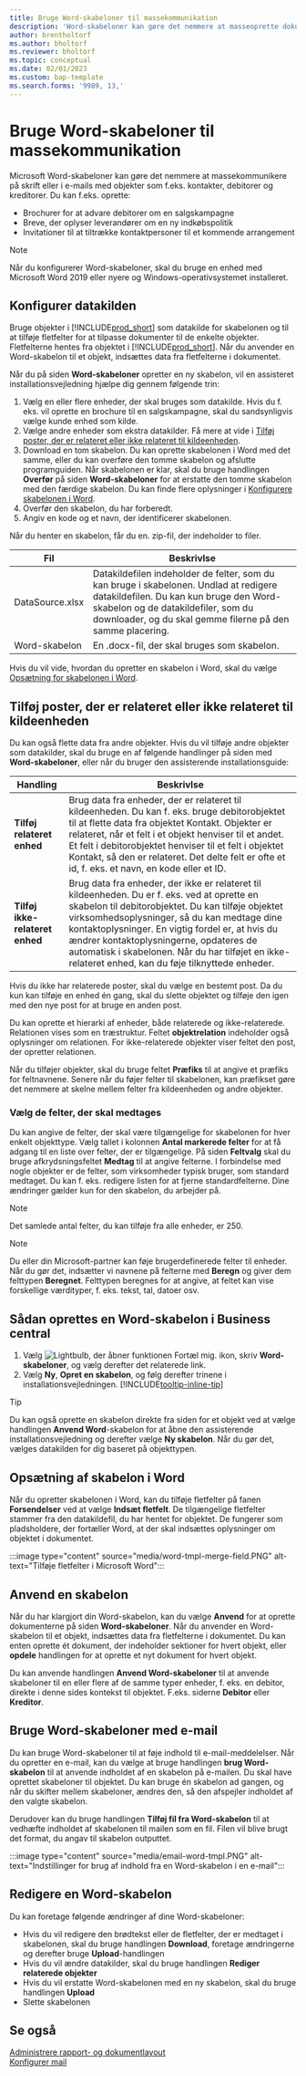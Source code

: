 ```yaml
---
title: Bruge Word-skabeloner til massekommunikation
description: 'Word-skabeloner kan gøre det nemmere at masseoprette dokumenter, der er tilpasset bestemte objekter.'
author: brentholtorf
ms.author: bholtorf
ms.reviewer: bholtorf
ms.topic: conceptual
ms.date: 02/01/2023
ms.custom: bap-template
ms.search.forms: '9989, 13,'
---
```


# <a name="use-word-templates-for-bulk-communication" />Bruge Word-skabeloner til massekommunikation

Microsoft Word-skabeloner kan gøre det nemmere at massekommunikere på skrift eller i e-mails med objekter som f.eks. kontakter, debitorer og kreditorer. Du kan f.eks. oprette:

* Brochurer for at advare debitorer om en salgskampagne
* Breve, der oplyser leverandører om en ny indkøbspolitik
* Invitationer til at tiltrække kontaktpersoner til et kommende arrangement

> [!NOTE]
> Når du konfigurerer Word-skabeloner, skal du bruge en enhed med Microsoft Word 2019 eller nyere og Windows-operativsystemet installeret.

## <a name="set-up-the-source-of-data" />Konfigurer datakilden

Bruge objekter i [!INCLUDE[prod_short](includes/prod_short.md)] som datakilde for skabelonen og til at tilføje fletfelter for at tilpasse dokumenter til de enkelte objekter. Fletfelterne hentes fra objektet i [!INCLUDE[prod_short](includes/prod_short.md)]. Når du anvender en Word-skabelon til et objekt, indsættes data fra fletfelterne i dokumentet.

Når du på siden **Word-skabeloner** opretter en ny skabelon, vil en assisteret installationsvejledning hjælpe dig gennem følgende trin:

1. Vælg en eller flere enheder, der skal bruges som datakilde. Hvis du f. eks. vil oprette en brochure til en salgskampagne, skal du sandsynligvis vælge kunde enhed som kilde.
2. Vælge andre enheder som ekstra datakilder. Få mere at vide i [Tilføj poster, der er relateret eller ikke relateret til kildeenheden](#add-entries-that-are-related-or-unrelated-to-the-source-entity).
3. Download en tom skabelon. Du kan oprette skabelonen i Word med det samme, eller du kan overføre den tomme skabelon og afslutte programguiden. Når skabelonen er klar, skal du bruge handlingen **Overfør** på siden **Word-skabeloner** for at erstatte den tomme skabelon med den færdige skabelon. Du kan finde flere oplysninger i [Konfigurere skabelonen i Word](#set-up-the-template-in-word).
4. Overfør den skabelon, du har forberedt.
5. Angiv en kode og et navn, der identificerer skabelonen.

Når du henter en skabelon, får du en. zip-fil, der indeholder to filer.

|Fil  |Beskrivlse  |
|---------|---------|
|DataSource.xlsx     | Datakildefilen indeholder de felter, som du kan bruge i skabelonen. Undlad at redigere datakildefilen. Du kan kun bruge den Word-skabelon og de datakildefiler, som du downloader, og du skal gemme filerne på den samme placering.     |
|Word-skabelon     | En .docx-fil, der skal bruges som skabelon.        |

Hvis du vil vide, hvordan du opretter en skabelon i Word, skal du vælge [Opsætning for skabelonen i Word](#set-up-the-template-in-word).

## <a name="add-entries-that-are-related-or-unrelated-to-the-source-entity" />Tilføj poster, der er relateret eller ikke relateret til kildeenheden

Du kan også flette data fra andre objekter. Hvis du vil tilføje andre objekter som datakilder, skal du bruge en af følgende handlinger på siden med **Word-skabeloner**, eller når du bruger den assisterende installationsguide:

|Handling  |Beskrivlse  |
|---------|---------|
|**Tilføj relateret enhed**  | Brug data fra enheder, der er relateret til kildeenheden. Du kan f. eks. bruge debitorobjektet til at flette data fra objektet Kontakt. Objekter er relateret, når et felt i et objekt henviser til et andet. Et felt i debitorobjektet henviser til et felt i objektet Kontakt, så den er relateret. Det delte felt er ofte et id, f. eks. et navn, en kode eller et ID.        |
|**Tilføj ikke-relateret enhed**| Brug data fra enheder, der ikke er relateret til kildeenheden. Du er f. eks. ved at oprette en skabelon til debitorobjektet. Du kan tilføje objektet virksomhedsoplysninger, så du kan medtage dine kontaktoplysninger. En vigtig fordel er, at hvis du ændrer kontaktoplysningerne, opdateres de automatisk i skabelonen. Når du har tilføjet en ikke-relateret enhed, kan du føje tilknyttede enheder.         |

Hvis du ikke har relaterede poster, skal du vælge en bestemt post. Da du kun kan tilføje en enhed én gang, skal du slette objektet og tilføje den igen med den nye post for at bruge en anden post.

Du kan oprette et hierarki af enheder, både relaterede og ikke-relaterede. Relationen vises som en træstruktur. Feltet **objektrelation** indeholder også oplysninger om relationen. For ikke-relaterede objekter viser feltet den post, der opretter relationen.

Når du tilføjer objekter, skal du bruge feltet **Præfiks** til at angive et præfiks for feltnavnene. Senere når du føjer felter til skabelonen, kan præfikset gøre det nemmere at skelne mellem felter fra kildeenheden og andre objekter.

### <a name="select-the-fields-to-include" />Vælg de felter, der skal medtages

Du kan angive de felter, der skal være tilgængelige for skabelonen for hver enkelt objekttype. Vælg tallet i kolonnen **Antal markerede felter** for at få adgang til en liste over felter, der er tilgængelige. På siden **Feltvalg** skal du bruge afkrydsningsfeltet **Medtag** til at angive felterne. I forbindelse med nogle objekter er de felter, som virksomheder typisk bruger, som standard medtaget. Du kan f. eks. redigere listen for at fjerne standardfelterne. Dine ændringer gælder kun for den skabelon, du arbejder på.

> [!NOTE]
> Det samlede antal felter, du kan tilføje fra alle enheder, er 250.

> [!NOTE]
> Du eller din Microsoft-partner kan føje brugerdefinerede felter til enheder. Når du gør det, indsætter vi navnene på felterne med **Beregn** og giver dem felttypen **Beregnet**. Felttypen beregnes for at angive, at feltet kan vise forskellige værdityper, f. eks. tekst, tal, datoer osv.

## <a name="to-create-a-word-template-in-business-central" />Sådan oprettes en Word-skabelon i Business central

1. Vælg ![Lightbulb, der åbner funktionen Fortæl mig.](media/ui-search/search_small.png "Fortæl mig, hvad du vil foretage dig") ikon, skriv **Word-skabeloner**, og vælg derefter det relaterede link.
2. Vælg **Ny**, **Opret en skabelon**, og følg derefter trinene i installationsvejledningen. [!INCLUDE[tooltip-inline-tip](includes/tooltip-inline-tip_md.md)]

> [!TIP]
> Du kan også oprette en skabelon direkte fra siden for et objekt ved at vælge handlingen **Anvend Word**-skabelon for at åbne den assisterende installationsvejledning og derefter vælge **Ny skabelon**. Når du gør det, vælges datakilden for dig baseret på objekttypen.

## <a name="set-up-the-template-in-word" />Opsætning af skabelon i Word

Når du opretter skabelonen i Word, kan du tilføje fletfelter på fanen **Forsendelser** ved at vælge **Indsæt fletfelt**. De tilgængelige fletfelter stammer fra den datakildefil, du har hentet for objektet. De fungerer som pladsholdere, der fortæller Word, at der skal indsættes oplysninger om objektet i dokumentet.

:::image type="content" source="media/word-tmpl-merge-field.PNG" alt-text="Tilføje fletfelter i Microsoft Word":::

## <a name="apply-a-template" />Anvend en skabelon

Når du har klargjort din Word-skabelon, kan du vælge **Anvend** for at oprette dokumenterne på siden **Word-skabeloner**. Når du anvender en Word-skabelon til et objekt, indsættes data fra fletfelterne i dokumentet. Du kan enten oprette ét dokument, der indeholder sektioner for hvert objekt, eller **opdele** handlingen for at oprette et nyt dokument for hvert objekt.

Du kan anvende handlingen **Anvend Word-skabeloner** til at anvende skabeloner til en eller flere af de samme typer enheder, f. eks. en debitor, direkte i denne sides kontekst til objektet. F.eks. siderne **Debitor** eller **Kreditor**.

## <a name="use-word-templates-with-email" />Bruge Word-skabeloner med e-mail

Du kan bruge Word-skabeloner til at føje indhold til e-mail-meddelelser. Når du opretter en e-mail, kan du vælge at bruge handlingen **brug Word-skabelon** til at anvende indholdet af en skabelon på e-mailen. Du skal have oprettet skabeloner til objektet. Du kan bruge én skabelon ad gangen, og når du skifter mellem skabeloner, ændres den, så den afspejler indholdet af den valgte skabelon.

Derudover kan du bruge handlingen **Tilføj fil fra Word-skabelon** til at vedhæfte indholdet af skabelonen til mailen som en fil. Filen vil blive brugt det format, du angav til skabelon outputtet.

:::image type="content" source="media/email-word-tmpl.PNG" alt-text="Indstillinger for brug af indhold fra en Word-skabelon i en e-mail":::

## <a name="edit-a-word-template" />Redigere en Word-skabelon

Du kan foretage følgende ændringer af dine Word-skabeloner:

* Hvis du vil redigere den brødtekst eller de fletfelter, der er medtaget i skabelonen, skal du bruge handlingen **Download**, foretage ændringerne og derefter bruge **Upload**-handlingen
* Hvis du vil ændre datakilder, skal du bruge handlingen **Rediger relaterede objekter**
* Hvis du vil erstatte Word-skabelonen med en ny skabelon, skal du bruge handlingen **Upload**
* Slette skabelonen

## <a name="see-also" />Se også

[Administrere rapport- og dokumentlayout](ui-manage-report-layouts.md)  
[Konfigurer mail](admin-how-setup-email.md)  
